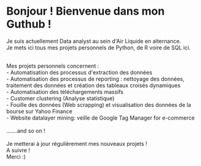 # Bonjour ! Bienvenue dans mon Guthub !

Je suis actuellement Data analyst au sein d'Air Liquide en alternance. <br>
Je mets ici tous mes projets personnels de Python, de R voire de SQL ici. <br>


<br>
Mes projets personnels concernent :
<br>
- Automatisation des processus d'extraction des données <br>
- Automatisation des processus de reporting : nettoyage des données, traitement des données et création des tableaux croisés dynamiques<br>
- Automatisation des téléchargements massifs <br>
- Customer clustering (Analyse statistique)<br>
- Fouille des données (Web scrapping) et visualisation des données de la bourse sur Yahoo Finance<br>
- Website datalayer mining: veille de Google Tag Manager for e-commerce<br>
<br>
.......and so on !<br>

<br>
Je metterai à jour régulièrement mes nouveaux projets !<br>
A suivre !
<br>
Merci :)
